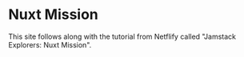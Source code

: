 # Nuxt Mission

This site follows along with the tutorial from Netflify called "Jamstack Explorers: Nuxt Mission".
